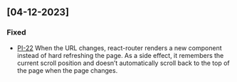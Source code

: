 ## [04-12-2023]

### Fixed

- [PI-22](https://pianotheus.atlassian.net/browse/PI-22)
  When the URL changes, react-router renders a new component instead of hard refreshing the page. As a side effect, it remembers the current scroll position and doesn’t automatically scroll back to the top of the page when the page changes.
